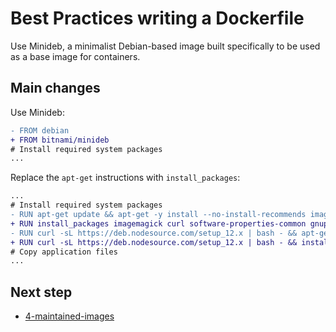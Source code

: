 # Best Practices writing a Dockerfile

Use Minideb, a minimalist Debian-based image built specifically to be used as a base image for containers.

## Main changes

Use Minideb:

```diff
- FROM debian
+ FROM bitnami/minideb
# Install required system packages
...
```

Replace the `apt-get` instructions with `install_packages`:

```diff
...
# Install required system packages
- RUN apt-get update && apt-get -y install --no-install-recommends imagemagick curl software-properties-common gnupg
+ RUN install_packages imagemagick curl software-properties-common gnupg
- RUN curl -sL https://deb.nodesource.com/setup_12.x | bash - && apt-get -y install --no-install-recommends nodejs && rm -rf /var/lib/apt/lists/*
+ RUN curl -sL https://deb.nodesource.com/setup_12.x | bash - && install_packages nodejs
# Copy application files
...
```

## Next step

- [4-maintained-images](https://github.com/juan131/dockerfile-best-practices/tree/4-maintained-images)

